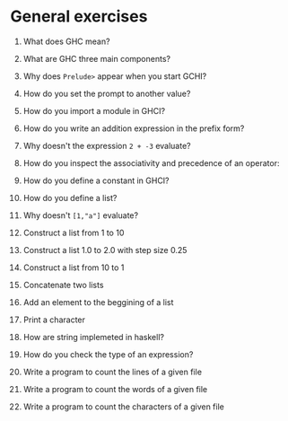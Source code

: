 # General exercises

1. What does GHC mean?

1. What are GHC three main components?

1. Why does `Prelude>` appear when you start GCHI?

1. How do you set the prompt to another value?

1. How do you import a module in GHCI?

1. How do you write an addition expression in the prefix form?

1. Why doesn't the expression `2 + -3` evaluate?

1. How do you inspect the associativity and precedence of an operator:

1. How do you define a constant in GHCI?

1. How do you define a list?

1. Why doesn't `[1,"a"]` evaluate?

1. Construct a list from 1 to 10

1. Construct a list 1.0 to 2.0 with step size 0.25

1. Construct a list from 10 to 1

1. Concatenate two lists

1. Add an element to the beggining of a list

1. Print a character

1. How are string implemeted in haskell?

1. How do you check the type of an expression?

1. Write a program to count the lines of a given file

1. Write a program to count the words of a given file

1. Write a program to count the characters of a given file
